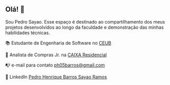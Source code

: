 ## Olá! 👋

Sou Pedro Sayao. Esse espaço é destinado ao compartilhamento dos meus projetos desenvolvidos ao longo da faculdade e demonstração das minhas habilidades técnicas.

📚 Estudante de Engenharia de Software no [CEUB](https://www.uniceub.br/)

🏢 Analista de Compras Jr. na  [CAIXA Residencial](https://www.caixaresidencial.com.br/)  

📭 e-mail para contato ph05barros@gmail.com

💼 LinkedIn [Pedro Henrique Barros Sayao Ramos](https://br.linkedin.com/in/pedro-henrique-barros-say%C3%A3o-ramos-0232032b9)







